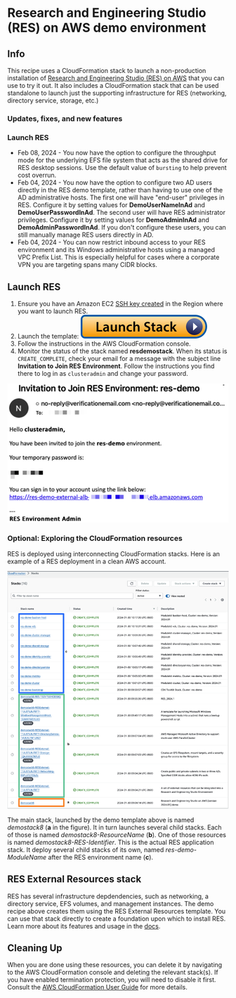 # Research and Engineering Studio (RES) on AWS demo environment

## Info

This recipe uses a CloudFormation stack to launch a non-production installation of [Research and Engineering Studio (RES) on AWS](https://aws.amazon.com/hpc/res/) that you can use to try it out. It also includes a CloudFormation stack that can be used standalone to launch just the supporting infrastructure for RES (networking, directory service, storage, etc.)

### Updates, fixes, and new features

### Launch RES
* Feb 08, 2024 - You now have the option to configure the throughput mode for the underlying EFS file system that acts as the shared drive for RES desktop sessions. Use the default value of `bursting` to help prevent cost overrun.
* Feb 04, 2024 - You now have the option to configure two AD users directly in the RES demo template, rather than having to use one of the AD administrative hosts. The first one will have "end-user" privileges in RES. Configure it by setting values for **DemoUserNameInAd** and **DemoUserPasswordInAd**. The second user will have RES administrator privileges. Configure it by setting values for **DemoAdminInAd** and **DemoAdminPasswordInAd**. If you don't configure these users, you can still manually manage RES users directly in AD. 
* Feb 04, 2024 - You can now restrict inbound access to your RES environment and its Windows administrative hosts using a managed VPC Prefix List. This is especially helpful for cases where a corporate VPN you are targeting spans many CIDR blocks. 

## Launch RES

1. Ensure you have an Amazon EC2 [SSH key created](https://docs.aws.amazon.com/AWSEC2/latest/UserGuide/create-key-pairs.html#having-ec2-create-your-key-pair) in the Region where you want to launch RES.
2. Launch the template: [![Launch stack](../../../docs/media/launch-stack.svg)](https://console.aws.amazon.com/cloudformation/home?region=us-east-2#/stacks/create/review?stackName=resdemostack&templateURL=https://aws-hpc-recipes.s3.us-east-1.amazonaws.com/main/recipes/res/res_demo_env/assets/res-demo-stack.yaml)
3. Follow the instructions in the AWS CloudFormation console. 
4. Monitor the status of the stack named **resdemostack**. When its status is `CREATE_COMPLETE`, check your email for a message with the subject line **Invitation to Join RES Environment**. Follow the instructions you find there to log in as `clusteradmin` and change your password.

![welcome-email](docs/welcome.png)

### Optional: Exploring the CloudFormation resources

RES is deployed using interconnecting CloudFormation stacks. Here is an example of a RES deployment in a clean AWS account. 

![stacks](docs/stacks.png)

The main stack, launched by the demo template above is named *demostack8* (**a** in the figure). It in turn launches several child stacks. Each of those is named *demostack8-ResourceName* (**b**). One of those resources is named *demostack8-RES-Identifier*. This is the actual RES application stack. It deploy several child stacks of its own, named *res-demo-ModuleName* after the RES environment name (**c**).

## RES External Resources stack

RES has several infrastructure depdendencies, such as networking, a directory service, EFS volumes, and management instances. The demo recipe above creates them using the RES External Resources template. You can use that stack directly to create a foundation upon which to install RES. Learn more about its features and usage in the [docs](docs/README.md).

## Cleaning Up

When you are done using these resources, you can delete it by navigating to the AWS CloudFormation console and deleting the relevant stack(s). If you have enabled termination protection, you will need to disable it first. Consult the [AWS CloudFormation User Guide](https://docs.aws.amazon.com/AWSCloudFormation/latest/UserGuide/Welcome.html) for more details.

